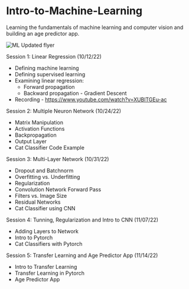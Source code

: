 # Intro-to-Machine-Learning
Learning the fundamentals of machine learning and computer vision and building an age predictor app.

![ML Updated flyer](https://user-images.githubusercontent.com/25860232/196000085-d922961b-1eff-4071-aa21-24be79a5e494.png)

Session 1: Linear Regression (10/12/22)
  - Defining machine learning
  - Defining supervised learning
  - Examining linear regression:
    - Forward propagation
    - Backward propagation - Gradient Descent
  - Recording - https://www.youtube.com/watch?v=XUBlTGEu-ac

Session 2: Multiple Neuron Network (10/24/22)
- Matrix Manipulation
- Activation Functions
- Backpropagation
- Output Layer
- Cat Classifier Code Example

Session 3: Multi-Layer Network (10/31/22)
- Dropout and Batchnorm
- Overfitting vs. Underfitting
- Regularization
- Convolution Network Forward Pass
- Filters vs. Image Size
- Residual Networks
- Cat Classifier using CNN

Session 4: Tunning, Regularization and Intro to CNN (11/07/22)
- Adding Layers to Network
- Intro to Pytorch
- Cat Classifiers with Pytorch

Session 5: Transfer Learning and Age Predictor App (11/14/22)
- Intro to Transfer Learning
- Transfer Learning in Pytorch
- Age Predictor App
